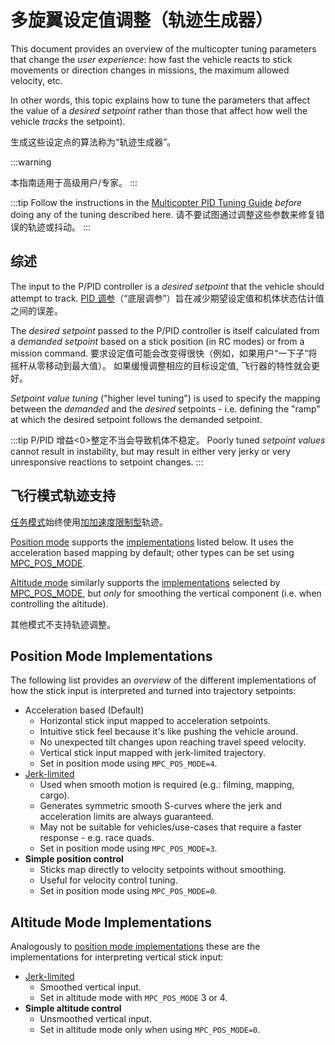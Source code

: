# 多旋翼设定值调整（轨迹生成器）

This document provides an overview of the multicopter tuning parameters that change the *user experience*: how fast the vehicle reacts to stick movements or direction changes in missions, the maximum allowed velocity, etc.

In other words, this topic explains how to tune the parameters that affect the value of a *desired setpoint* rather than those that affect how well the vehicle *tracks* the setpoint).

生成这些设定点的算法称为“轨迹生成器”。

:::warning

本指南适用于高级用户/专家。
:::

:::tip
Follow the instructions in the [Multicopter PID Tuning Guide](../config_mc/pid_tuning_guide_multicopter.md) *before* doing any of the tuning described here. 请不要试图通过调整这些参数来修复错误的轨迹或抖动。
:::

## 综述

The input to the P/PID controller is a *desired setpoint* that the vehicle should attempt to track. [PID 调参](../config_mc/pid_tuning_guide_multicopter.md)（“底层调参”）旨在减少期望设定值和机体状态估计值之间的误差。

The *desired setpoint* passed to the P/PID controller is itself calculated from a *demanded setpoint* based on a stick position (in RC modes) or from a mission command. 要求设定值可能会改变得很快（例如，如果用户“一下子”将摇杆从零移动到最大值）。 如果缓慢调整相应的目标设定值, 飞行器的特性就会更好。

*Setpoint value tuning* ("higher level tuning") is used to specify the mapping between the *demanded* and the *desired* setpoints - i.e. defining the "ramp" at which the desired setpoint follows the demanded setpoint.

:::tip
P/PID 增益<0>整定不当会导致机体不稳定。 Poorly tuned *setpoint values* cannot result in instability, but may result in either very jerky or very unresponsive reactions to setpoint changes. :::</p>

<a id="modes"></a>

## 飞行模式轨迹支持

[任务模式](../flight_modes/mission.md)始终使用[加加速度限制型](../config_mc/mc_jerk_limited_type_trajectory.md)轨迹。

[Position mode](../flight_modes/position_mc.md) supports the [implementations](#position-mode-implementations) listed below. It uses the acceleration based mapping by default; other types can be set using [MPC_POS_MODE](../advanced_config/parameter_reference.md#MPC_POS_MODE).

[Altitude mode](../flight_modes/altitude_mc.md) similarly supports the [implementations](#altitude-mode-implementations) selected by [MPC_POS_MODE](../advanced_config/parameter_reference.md#MPC_POS_MODE), but *only* for smoothing the vertical component (i.e. when controlling the altitude).

其他模式不支持轨迹调整。



## Position Mode Implementations

The following list provides an *overview* of the different implementations of how the stick input is interpreted and turned into trajectory setpoints:

- Acceleration based (Default) 
    - Horizontal stick input mapped to acceleration setpoints.
  - Intuitive stick feel because it's like pushing the vehicle around.
  - No unexpected tilt changes upon reaching travel speed velocity.
  - Vertical stick input mapped with jerk-limited trajectory.
  - Set in position mode using `MPC_POS_MODE=4`.
- [Jerk-limited](../config_mc/mc_jerk_limited_type_trajectory.md) 
    - Used when smooth motion is required (e.g.: filming, mapping, cargo).
  - Generates symmetric smooth S-curves where the jerk and acceleration limits are always guaranteed.
  - May not be suitable for vehicles/use-cases that require a faster response - e.g. race quads.
  - Set in position mode using `MPC_POS_MODE=3`.
- **Simple position control** 
    - Sticks map directly to velocity setpoints without smoothing.
  - Useful for velocity control tuning.
  - Set in position mode using `MPC_POS_MODE=0`.



## Altitude Mode Implementations

Analogously to [position mode implementations](#position-mode-implementations) these are the implementations for interpreting vertical stick input:

- [Jerk-limited](../config_mc/mc_jerk_limited_type_trajectory.md) 
    - Smoothed vertical input.
  - Set in altitude mode with `MPC_POS_MODE` 3 or 4.
- **Simple altitude control** 
    - Unsmoothed vertical input.
  - Set in altitude mode only when using `MPC_POS_MODE=0`.
